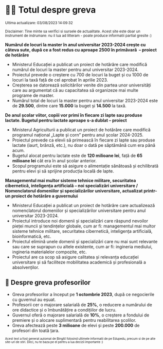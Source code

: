 # 👩‍🏫 Totul despre greva
<sub>Ultima actualizare: 03/08/2023 14:09:32</sub>

<sub>Disclaimer: Tine minte sa verifici si sursele de actualitate. Acest site este doar un instrument de indrumare: nu il lua ad litteram - poate produce informatii partial gresite :)</sub>

**Numărul de locuri la master în anul universitar 2023-2024 crește cu câteva sute, după ce a fost redus cu aproape 2500 în primăvară  – proiect de hotărâre**

- Ministerul Educației a publicat un proiect de hotărâre care modifică numărul de locuri la master pentru anul universitar 2023-2024.
- Proiectul prevede o creștere cu 700 de locuri la buget și cu 1000 de locuri la taxă față de cel aprobat în aprilie 2023.
- Creșterea se datorează solicitărilor venite din partea unor universități care au argumentat că au capacitatea să organizeze mai multe programe de master.
- Numărul total de locuri la master pentru anul universitar 2023-2024 este de **29.500**, dintre care **15.000** la buget și **14.500** la taxă.

**De anul școlar viitor, copiii vor primi în fiecare zi lapte sau produse lactate. Bugetul pentru lactate aproape s-a dublat – proiect**

- Ministerul Agriculturii a publicat un proiect de hotărâre care modifică programul național „Lapte și corn” pentru anul școlar 2024-2025.
- Proiectul prevede ca elevii să primească în fiecare zi lapte sau produse lactate (iaurt, brânză, etc.), nu doar o dată pe săptămână cum era până acum.
- Bugetul alocat pentru lactate este de **120 milioane lei**, față de **65 milioane lei** cât era în anul școlar anterior.
- Scopul programului este să asigure o alimentație sănătoasă și echilibrată pentru elevi și să sprijine producția locală de lapte.

**Managementul mai multor sisteme tehnice militare, securitatea cibernetică, inteligența artificială – noi specializări universitare / Nomenclatorul domeniilor și specializărilor universitare, actualizat printr-un proiect de hotărâre a guvernului**

- Ministerul Educației a publicat un proiect de hotărâre care actualizează nomenclatorul domeniilor și specializărilor universitare pentru anul universitar 2023-2024.
- Proiectul introduce noi domenii și specializări care răspund nevoilor pieței muncii și tendințelor globale, cum ar fi: managementul mai multor sisteme tehnice militare, securitatea cibernetică, inteligența artificială, bioinformatică, etc.
- Proiectul elimină unele domenii și specializări care nu mai sunt relevante sau care se suprapun cu altele existente, cum ar fi: ingineria mediului, ingineria materialelor compozite, etc.
- Proiectul are ca scop să asigure calitatea și relevanța educației universitare și să faciliteze mobilitatea academică și profesională a absolvenților.

## 🏫 Despre greva profesorilor

- Greva profesorilor a început pe **1 octombrie 2023**, după ce negocierile cu guvernul au eșuat.
- Profesorii cer o majorare salarială de **25%**, o reducere a numărului de ore didactice și o îmbunătățire a condițiilor de lucru.
- Guvernul oferă o majorare salarială de **10%**, o creștere a fondului de premiere și o alocare suplimentară pentru reabilitarea școlilor.
- Greva afectează peste **3 milioane** de elevi și peste **200.000** de profesori din toată țara.


<sub><sub>Acest text a fost generat automat de BingAI folosind ultimele informatii de pe Edupedu, precum si de pe alte site-uri de stiri. Deci, nu te baza pe el pentru a lua decizii importante :)</sub></sub>